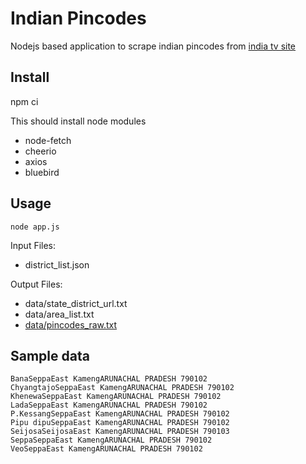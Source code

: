 # Indian Pincodes

Nodejs based application to scrape indian pincodes from [india tv site](https://www.indiatvnews.com/india-pin-codes/)

## Install
npm ci

This should install node modules
* node-fetch
* cheerio
* axios
* bluebird

## Usage
`node app.js`

Input Files:
* district_list.json

Output Files:
* data/state_district_url.txt
* data/area_list.txt
* [data/pincodes_raw.txt](https://github.com/lalit10368/Indian-Pincodes/blob/2eb289322a14b785260d4235efc8531906ff27db/data/pincodes_raw.txt)



## Sample data
```
BanaSeppaEast KamengARUNACHAL PRADESH 790102
ChyangtajoSeppaEast KamengARUNACHAL PRADESH 790102
KhenewaSeppaEast KamengARUNACHAL PRADESH 790102
LadaSeppaEast KamengARUNACHAL PRADESH 790102
P.KessangSeppaEast KamengARUNACHAL PRADESH 790102
Pipu dipuSeppaEast KamengARUNACHAL PRADESH 790102
SeijosaSeijosaEast KamengARUNACHAL PRADESH 790103
SeppaSeppaEast KamengARUNACHAL PRADESH 790102
VeoSeppaEast KamengARUNACHAL PRADESH 790102
```
